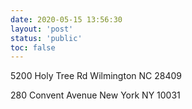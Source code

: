 ```yaml
---
date: 2020-05-15 13:56:30
layout: 'post'
status: 'public'
toc: false
---
```


5200 Holy Tree Rd
Wilmington 
NC
28409

280 Convent Avenue 
New York 
NY
10031
